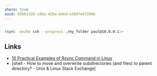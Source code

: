 ```yaml
---
share: true
uuid: 83b61328-cd0a-426a-bded-e3897e67204b
---
```

``` bash

rsync -avzhe ssh --progress ./my_folder paul@10.0.0.1:~

```


## Links

* [10 Practical Examples of Rsync Command in Linux](https://www.tecmint.com/rsync-local-remote-file-synchronization-commands/)
* [shell - How to move and overwrite subdirectories (and files) to parent directory? - Unix & Linux Stack Exchange]
